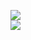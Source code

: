 [![](https://img.shields.io/badge/Made%20With-Github%20Spray-lightgrey.svg?style=for-the-badge&logo=github)](https://github.com/Annihil/github-spray#30993)  
[![](https://i.imgur.com/2DrTn0Z.gif)](https://github.com/Annihil/github-spray)